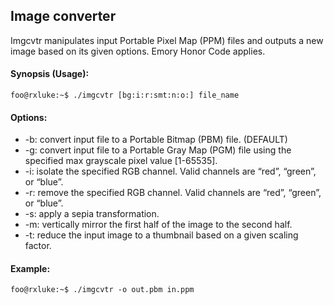## Image converter

Imgcvtr manipulates input Portable Pixel Map (PPM) files and outputs a new image based on its given options. Emory Honor Code applies. 

#### Synopsis (Usage):

```console
foo@rxluke:~$ ./imgcvtr [bg:i:r:smt:n:o:] file_name
```

#### Options:

* -b: convert input file to a Portable Bitmap (PBM) file. (DEFAULT)
* -g: convert input file to a Portable Gray Map (PGM) file using the specified max grayscale pixel value [1-65535].
* -i: isolate the specified RGB channel. Valid channels are “red”, “green”, or “blue”.
* -r: remove the specified RGB channel. Valid channels are “red”, “green”, or “blue”.
* -s: apply a sepia transformation.
* -m: vertically mirror the first half of the image to the second half.
* -t: reduce the input image to a thumbnail based on a given scaling factor.

#### Example:

```console
foo@rxluke:~$ ./imgcvtr -o out.pbm in.ppm
```

